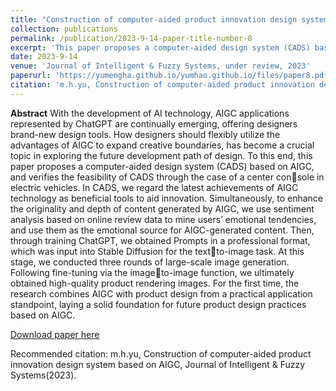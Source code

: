 ```yaml
---
title: "Construction of computer-aided product innovation design system based on AIGC"
collection: publications
permalink: /publication/2023-9-14-paper-title-number-8
excerpt: 'This paper proposes a computer-aided design system (CADS) based on AIGC, and verifies the feasibility of CADS through the case of a center console in electric vehicles.'
date: 2023-9-14
venue: 'Journal of Intelligent & Fuzzy Systems, under review, 2023'
paperurl: 'https://yumengha.github.io/yumhao.github.io/files/paper8.pdf'
citation: 'm.h.yu, Construction of computer-aided product innovation design system based on AIGC, Journal of Intelligent & Fuzzy Systems(2023)'
---
```

**Abstract** With the development of AI technology, AIGC applications represented by ChatGPT are continually emerging, 
offering designers brand-new design tools. How designers should flexibly utilize the advantages of AIGC to expand creative 
boundaries, has become a crucial topic in exploring the future development path of design. To this end, this paper proposes a 
computer-aided design system (CADS) based on AIGC, and verifies the feasibility of CADS through the case of a center con￾sole in electric vehicles. In CADS, we regard the latest achievements of AIGC technology as beneficial tools to aid innovation.
Simultaneously, to enhance the originality and depth of content generated by AIGC, we use sentiment analysis based on online 
review data to mine users’ emotional tendencies, and use them as the emotional source for AIGC-generated content. Then, 
through training ChatGPT, we obtained Prompts in a professional format, which was input into Stable Diffusion for the text￾to-image task. At this stage, we conducted three rounds of large-scale image generation. Following fine-tuning via the image￾to-image function, we ultimately obtained high-quality product rendering images. For the first time, the research combines 
AIGC with product design from a practical application standpoint, laying a solid foundation for future product design practices 
based on AIGC.


[Download paper here](https://yumengha.github.io/yumhao.github.io/files/paper8.pdf)

Recommended citation: m.h.yu, Construction of computer-aided product innovation design system based on AIGC, Journal of Intelligent & Fuzzy Systems(2023).
